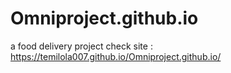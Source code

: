 # Omniproject.github.io
a food delivery project
check site : https://temilola007.github.io/Omniproject.github.io/
